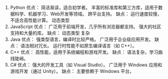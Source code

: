 1. Python
优点：
简洁易读，适合初学者。
丰富的标准库和第三方库，适用于数据科学、机器学习、Web开发等领域。
跨平台支持。
缺点：
运行速度较慢，不适合高性能计算。
动态类型
1. JavaScript
优点：
广泛用于前端开发，几乎所有浏览器都支持。
强大的社区支持和大量的库。
缺点：
动态类型
复杂
1. Java
优点：
强类型语言，编译时比较严格。
广泛用于企业级应用开发。
缺点：
语法相对冗长。
运行时性能不如原生编译语言（如 C++）。
1. C++
优点：
高性能，适用于系统编程和游戏开发。
缺点：
语法复杂，学习曲线陡峭。
1. C#
优点：
强大的开发工具（如 Visual Studio）。
广泛用于 Windows 应用和游戏开发（通过 Unity）。
缺点：
主要依赖于 Windows 平台。